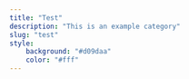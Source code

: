 ```yaml
---
title: "Test"
description: "This is an example category"
slug: "test"
style:
    background: "#d09daa"
    color: "#fff"
---
```

